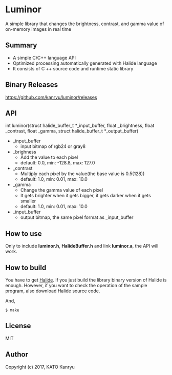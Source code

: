 Luminor
=============

A simple library that changes the brightness, contrast, and gamma value of on-memory images in real time

Summary
-------

- A simple C/C++ language API
- Optimized processing automatically generated with Halide language
- It consists of C ++ source code and runtime static library

Binary Releases
---------------
https://github.com/kanryu/luminor/releases


API
---

int luminor(struct halide_buffer_t *_input_buffer, float _brightness, float _contrast, float _gamma, struct halide_buffer_t *_output_buffer)

- _input_buffer
    - input bitmap of rgb24 or gray8
- _brighness
    - Add the value to each pixel
    - default: 0.0, min: -128.8, max: 127.0
- _contrast
    - Multiply each pixel by the value(the base value is 0.5(128))
    - default: 1.0, min: 0.01, max: 10.0
- _gamma
    - Change the gamma value of each pixel
    - It gets brighter when it gets bigger, it gets darker when it gets smaller
    - default: 1.0, min: 0.01, max: 10.0
- _input_buffer
    - output bitmap, the same pixel format as _input_buffer

How to use
------------

Only to include **luminor.h**, **HalideBuffer.h**  and link **luminor.a**, the API will work.

How to build
------------

You have to get [Halide](https://github.com/halide/Halide).
If you just build the library binary version of Halide is enough.
However, if you want to check the operation of the sample program, also download Halide source code.

And,

    $ make

License
-------
MIT

Author
------

Copyright (c) 2017, KATO Kanryu
